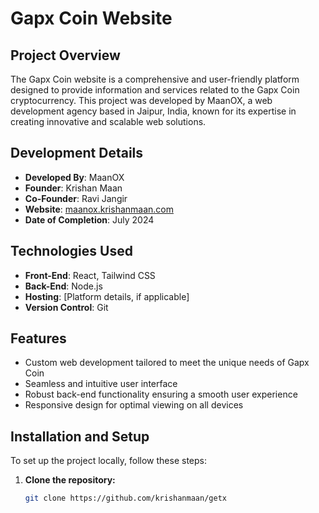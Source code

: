 # Gapx Coin Website

## Project Overview

The Gapx Coin website is a comprehensive and user-friendly platform designed to provide information and services related to the Gapx Coin cryptocurrency. This project was developed by MaanOX, a web development agency based in Jaipur, India, known for its expertise in creating innovative and scalable web solutions.

## Development Details

- **Developed By**: MaanOX
- **Founder**: Krishan Maan
- **Co-Founder**: Ravi Jangir
- **Website**: [maanox.krishanmaan.com](https://maanox.krishanmaan.com)
- **Date of Completion**: July 2024

## Technologies Used

- **Front-End**: React, Tailwind CSS
- **Back-End**: Node.js
- **Hosting**: [Platform details, if applicable]
- **Version Control**: Git

## Features

- Custom web development tailored to meet the unique needs of Gapx Coin
- Seamless and intuitive user interface
- Robust back-end functionality ensuring a smooth user experience
- Responsive design for optimal viewing on all devices

## Installation and Setup

To set up the project locally, follow these steps:

1. **Clone the repository:**
   ```bash
   git clone https://github.com/krishanmaan/getx
